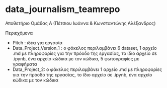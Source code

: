 # data_journalism_teamrepo
Αποθετήριο Ομάδας Α (Πέτσιου Ιωάννα &amp; Κωνσταντώνης Αλέξανδρος)

Περιεχόμενα

- Pitch : ιδέα για εργασία
- Data_Project_Version_1 : ο φάκελος περιλαμβάνει 6 dataset, 1 αρχείο .md με πληροφορίες για την πρόοδο της εργασίας, το ίδιο αρχείο σε .ipynb, ένα αρχείο κώδικα με τον κώδικα, 5 φωτογραφίες με γραφήματα
- Data_Project_2:  ο φάκελος περιλαμβάνει 1 αρχείο .md με πληροφορίες για την πρόοδο της εργασίας, το ίδιο αρχείο σε .ipynb, ένα αρχείο κώδικα με τον κώδικα
